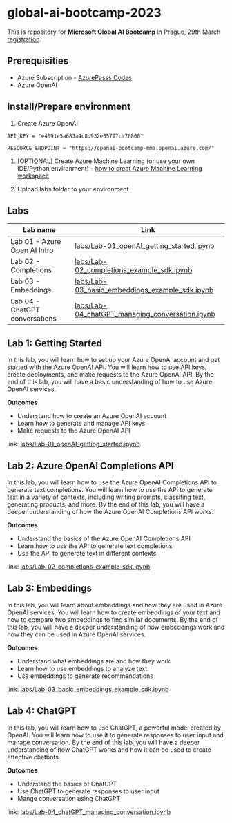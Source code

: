 # global-ai-bootcamp-2023

This is repository for **Microsoft Global AI Bootcamp** in Prague, 29th March [registration](https://msevents.microsoft.com/event?id=3093995336).


## Prerequisities
- Azure Subscription - [AzurePasss Codes](./codes.md)
- Azure OpenAI


## Install/Prepare environment
1. Create Azure OpenAI

`API_KEY = "e4691e5a683a4c8d932e35797ca76800"`

`RESOURCE_ENDPOINT = "https://openai-bootcamp-mma.openai.azure.com/"`


1. [OPTIONAL] Create Azure Machine Learning (or use your own IDE/Python environment) - [how to creat Azure Machine Learning workspace](./create-azureml.md)

1. Upload labs folder to your environment

## Labs

| Lab name | Link |
|----------|------|
| Lab 01 - Azure Open AI Intro | [labs/Lab-01_openAI_getting_started.ipynb](labs/Lab-01_openAI_getting_started.ipynb) |
| Lab 02 - Completions | [labs/Lab-02_completions_example_sdk.ipynb](labs/Lab-02_completions_example_sdk.ipynb) |
| Lab 03 - Embeddings| [labs/Lab-03_basic_embeddings_example_sdk.ipynb](labs/Lab-03_basic_embeddings_example_sdk.ipynb)|
| Lab 04 - ChatGPT conversations|[labs/Lab-04_chatGPT_managing_conversation.ipynb](labs/Lab-04_chatGPT_managing_conversation.ipynb)|

## Lab 1: Getting Started

In this lab, you will learn how to set up your Azure OpenAI account and get started with the Azure OpenAI API. You will learn how to use API keys, create deployments, and make requests to the Azure OpenAI API. By the end of this lab, you will have a basic understanding of how to use Azure OpenAI services.

**Outcomes**

- Understand how to create an Azure OpenAI account
- Learn how to generate and manage API keys
- Make requests to the Azure OpenAI API

link: [labs/Lab-01_openAI_getting_started.ipynb](labs/Lab-01_openAI_getting_started.ipynb) 


## Lab 2: Azure OpenAI Completions API

In this lab, you will learn how to use the Azure OpenAI Completions API to generate text completions. You will learn how to use the API to generate text in a variety of contexts, including writing prompts, classifing text, generating products, and more. By the end of this lab, you will have a deeper understanding of how the Azure OpenAI Completions API works.


**Outcomes**

- Understand the basics of the Azure OpenAI Completions API
- Learn how to use the API to generate text completions
- Use the API to generate text in different contexts

link: [labs/Lab-02_completions_example_sdk.ipynb](labs/Lab-02_completions_example_sdk.ipynb)

## Lab 3: Embeddings

In this lab, you will learn about embeddings and how they are used in Azure OpenAI services. You will learn how to create embeddings of your text and how to compare two embeddings to find similar documents. By the end of this lab, you will have a deeper understanding of how embeddings work and how they can be used in Azure OpenAI services.


**Outcomes**

- Understand what embeddings are and how they work
- Learn how to use embeddings to analyze text
- Use embeddings to generate recommendations

link: [labs/Lab-03_basic_embeddings_example_sdk.ipynb](labs/Lab-03_basic_embeddings_example_sdk.ipynb)

## Lab 4: ChatGPT

In this lab, you will learn how to use ChatGPT, a powerful model created by OpenAI. You will learn how to use it to generate responses to user input and manage conversation. By the end of this lab, you will have a deeper understanding of how ChatGPT works and how it can be used to create effective chatbots.


**Outcomes**

- Understand the basics of ChatGPT
- Use ChatGPT to generate responses to user input
- Mange conversation using ChatGPT

link: [labs/Lab-04_chatGPT_managing_conversation.ipynb](labs/Lab-04_chatGPT_managing_conversation.ipynb)